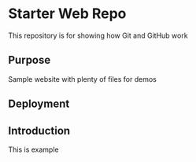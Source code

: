 # Starter Web Repo

This repository is for showing how Git and GitHub work

## Purpose

Sample website with plenty of files for demos

## Deployment

## Introduction

This is example